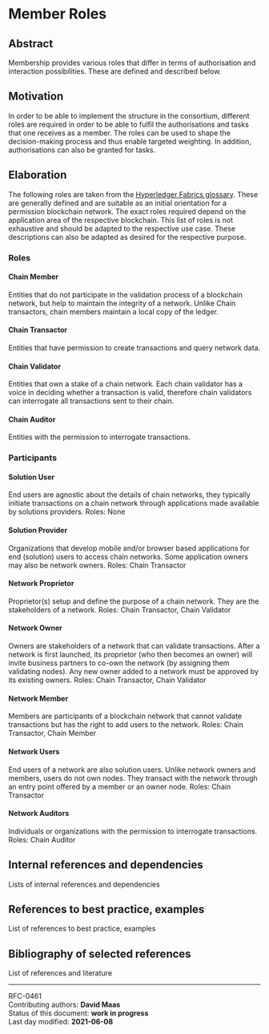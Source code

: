 # Member Roles

## Abstract

Membership provides various roles that differ in terms of authorisation and interaction possibilities. These are defined and described below.
    
## Motivation

In order to be able to implement the structure in the consortium, different roles are required in order to be able to fulfil the authorisations and tasks that one receives as a member. The roles can be used to shape the decision-making process and thus enable targeted weighting. In addition, authorisations can also be granted for tasks.
     
## Elaboration

The following roles are taken from the [Hyperledger Fabrics glossary](https://hyperledger-fabric.readthedocs.io/en/v0.6/glossary.html). These are generally defined and are suitable as an initial orientation for a permission blockchain network. The exact roles required depend on the application area of the respective blockchain. This list of roles is not exhaustive and should be adapted to the respective use case. These descriptions can also be adapted as desired for the respective purpose.

### Roles

#### Chain Member
	
Entities that do not participate in the validation process of a blockchain network, but help to maintain the integrity of a network. Unlike Chain transactors, chain members maintain a local copy of the ledger.

#### Chain Transactor
	
Entities that have permission to create transactions and query network data.

#### Chain Validator
	
Entities that own a stake of a chain network. Each chain validator has a voice in deciding whether a transaction is valid, therefore chain validators can interrogate all transactions sent to their chain.

#### Chain Auditor
	
Entities with the permission to interrogate transactions.


### Participants

#### Solution User
End users are agnostic about the details of chain networks, they typically initiate transactions on a chain network through applications made available by solutions providers.
Roles: None

#### Solution Provider
Organizations that develop mobile and/or browser based applications for end (solution) users to access chain networks. Some application owners may also be network owners.
Roles: Chain Transactor

#### Network Proprietor
Proprietor(s) setup and define the purpose of a chain network. They are the stakeholders of a network.
Roles: Chain Transactor, Chain Validator

#### Network Owner
Owners are stakeholders of a network that can validate transactions. After a network is first launched, its proprietor (who then becomes an owner) will invite business partners to co-own the network (by assigning them validating nodes). Any new owner added to a network must be approved by its existing owners.
Roles: Chain Transactor, Chain Validator

#### Network Member
Members are participants of a blockchain network that cannot validate transactions but has the right to add users to the network.
Roles: Chain Transactor, Chain Member

#### Network Users
End users of a network are also solution users. Unlike network owners and members, users do not own nodes. They transact with the network through an entry point offered by a member or an owner node.
Roles: Chain Transactor

#### Network Auditors
Individuals or organizations with the permission to interrogate transactions.
Roles: Chain Auditor
    
## Internal references and dependencies

Lists of internal references and dependencies 
    
## References to best practice, examples  

List of references to best practice, examples 
	
## Bibliography of selected references

List of references and literature

________

RFC-0461   
Contributing authors: **David Maas**  
Status of this document: **work in progress**  
Last day modified: **2021-06-08**